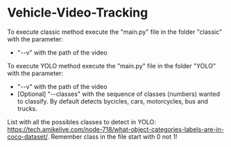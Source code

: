 # Vehicle-Video-Tracking

To execute classic method execute the "main.py" file in the folder "classic" with the parameter:
  - "--v" with the path of the video

To execute YOLO method execute the "main.py" file in the folder "YOLO" with the parameter:
  - "--v" with the path of the video
  - [Optional] "--classes" with the sequence of classes (numbers) wanted to classify.
                By default detects bycicles, cars, motorcycles, bus and trucks.


List with all the possibles classes to detect in YOLO: https://tech.amikelive.com/node-718/what-object-categories-labels-are-in-coco-dataset/. Remember class in the file start with 0 not 1!
